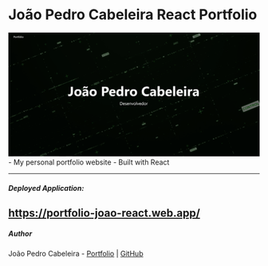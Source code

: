 # João Pedro Cabeleira React Portfolio

<a href="https://portfolio-joao-react.web.app/">
<img src="./main.png" />    </a>
- My personal portfolio website
- Built with React

---

##### Deployed Application:

https://portfolio-joao-react.web.app/
---

##### Author

João Pedro Cabeleira - [Portfolio](https://portfolio-joao-react.web.app/) | [GitHub](https://github.com/cabeleira31/)